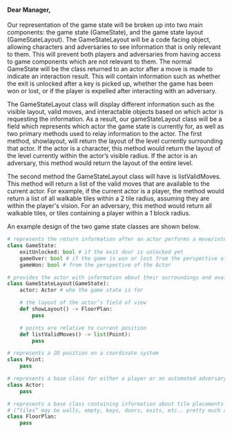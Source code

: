 #### Dear Manager,
<p>Our representation of the game state will be broken up into two main components: the game state (GameState), and the game state layout (GameStateLayout). The GameStateLayout will be a code facing object, allowing characters and adversaries to see information that is only relevant to them. This will prevent both players and adversaries from having access to game components which are not relevant to them. The normal GameState will be the class returned to an actor after a move is made to indicate an interaction result. This will contain information such as whether the exit is unlocked after a key is picked up, whether the game has been won or lost, or if the player is expelled after interacting with an adversary.</p>
<p>The GameStateLayout class will display different information such as the visible layout, valid moves, and interactable objects based on which actor is requesting the information. As a result, our gameStateLayout class will be a field which represents which actor the game state is currently for, as well as two primary methods used to relay information to the actor. The first method, showlayout, will return the layout of the level currently surrounding that actor. If the actor is a character, this method would return the layout of the level currently within the actor’s visible radius. If the actor is an adversary, this method would return the layout of the entire level.</p>
<p>The second method the GameStateLayout class will have is listValidMoves. This method will return a list of the valid moves that are available to the current actor. For example, if the current actor is a player, the method would return a list of all walkable tiles within a 2 tile radius, assuming they are within the player's vision. For an adversary, this method would return all walkable tiles, or tiles containing a player within a 1 block radius.</p>

<p>An example design of the two game state classes are shown below.</p>

```python
# represents the return information after an actor performs a move/interaction
class GameState:
    exitUnlocked: bool # if the exit door is unlocked yet
    gameOver: bool # if the game is won or lost from the perspective of the Actor
    gameWon: bool # from the perspective of the Actor

# provides the actor with information about their surroundings and available moves for their turn
class GameStateLayout(GameState):
    actor: Actor # who the game state is for

    # the layout of the actor’s field of view
    def showLayout() -> FloorPlan:
        pass

    # points are relative to current position
    def listValidMoves() -> list(Point):
        pass

# represents a 2D position on a coordinate system
class Point:
    pass

# represents a base class for either a player or an automated adversary
class Actor:
    pass

# represents a base class containing information about tile placements in a coordinate system
# (“tiles” may be walls, empty, keys, doors, exits, etc.. pretty much anything that is displayed)
class FloorPlan:
    pass
```
